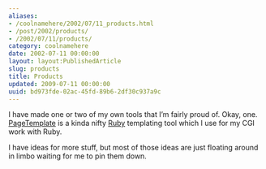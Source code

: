 ```yaml
---
aliases:
- /coolnamehere/2002/07/11_products.html
- /post/2002/products/
- /2002/07/11/products/
category: coolnamehere
date: 2002-07-11 00:00:00
layout: layout:PublishedArticle
slug: products
title: Products
updated: 2009-07-11 00:00:00
uuid: bd973fde-02ac-45fd-89b6-2df30c937a9c
---
```


I have made one or two of my own tools that I’m fairly proud of. Okay,
one. [PageTemplate](/post/2002/06/pagetemplate/) is a kinda nifty
[Ruby](/tags/ruby) templating tool which I use for my CGI work with
Ruby.

I have ideas for more stuff, but most of those ideas are just floating
around in limbo waiting for me to pin them down.